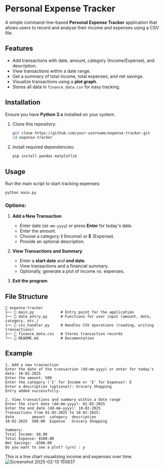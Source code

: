 # Personal Expense Tracker

A simple command-line-based **Personal Expense Tracker** application that allows users to record and analyze their income and expenses using a CSV file.

## Features
- Add transactions with date, amount, category (Income/Expense), and description.
- View transactions within a date range.
- Get a summary of total income, total expenses, and net savings.
- Visualize transactions using a **plot graph**.
- Stores all data in `finance_data.csv` for easy tracking.

## Installation
Ensure you have **Python 3.x** installed on your system.

1. Clone this repository:
   ```sh
   git clone https://github.com/your-username/expense-tracker.git
   cd expense-tracker
   ```

2. Install required dependencies:
   ```sh
   pip install pandas matplotlib
   ```

## Usage
Run the main script to start tracking expenses:
```sh
python main.py
```

### Options:
1. **Add a New Transaction**
   - Enter date (`dd-mm-yyyy`) or press **Enter** for today's date.
   - Enter the amount.
   - Choose a category: **I** (Income) or **E** (Expense).
   - Provide an optional description.

2. **View Transactions and Summary**
   - Enter a **start date** and **end date**.
   - View transactions and a financial summary.
   - Optionally, generate a plot of income vs. expenses.

3. **Exit the program**

## File Structure
```
📂 expense-tracker
├── 📄 main.py            # Entry point for the application
├── 📄 data_entry.py      # Functions for user input (amount, date, category, etc.)
├── 📄 csv_handler.py     # Handles CSV operations (reading, writing transactions)
├── 📄 finance_data.csv   # Stores transaction records
└── 📄 README.md          # Documentation
```

## Example
```
1. Add a new transaction
Enter the date of the transaction (dd-mm-yyyy) or enter for today's date: 10-02-2025
Enter the amount: 500
Enter the category ('I' for Income or 'E' for Expense): E
Enter a description (optional): Grocery Shopping
Entry added successfully.

2. View transactions and summary within a date range
Enter the start date (dd-mm-yyyy): 01-02-2025
Enter the end date (dd-mm-yyyy): 10-02-2025
Transactions from 01-02-2025 to 10-02-2025:
date        amount  category  description
10-02-2025  500.00  Expense   Grocery Shopping

Summary:
Total Income: $0.00
Total Expense: $500.00
Net Savings: -$500.00
Do you want to see a plot? (y/n) : y
```
This is a line chart visualizing income and expenses over time.
<img>![Screenshot 2025-02-13 155837](https://github.com/user-attachments/assets/bf4f6e5a-5d1d-4f55-9148-7dee88d1f9a4)</img>

